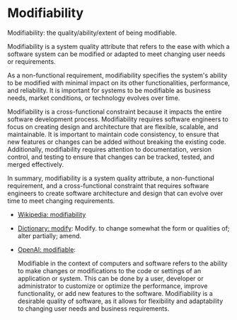 # Modifiability

Modifiability: the quality/ability/extent of being modifiable.

<div data-chatgpt-prompt="explain modifiability (system quality attribute, cross-functional constraint, non-functional requirement)">Modifiability is a system quality attribute that refers to the ease with which a software system can be modified or adapted to meet changing user needs or requirements. 

As a non-functional requirement, modifiability specifies the system's ability to be modified with minimal impact on its other functionalities, performance, and reliability. It is important for systems to be modifiable as business needs, market conditions, or technology evolves over time.

Modifiability is a cross-functional constraint because it impacts the entire software development process. Modifiability requires software engineers to focus on creating design and architecture that are flexible, scalable, and maintainable. It is important to maintain code consistency, to ensure that new features or changes can be added without breaking the existing code. Additionally, modifiability requires attention to documentation, version control, and testing to ensure that changes can be tracked, tested, and merged effectively.

In summary, modifiability is a system quality attribute, a non-functional requirement, and a cross-functional constraint that requires software engineers to create software architecture and design that can evolve over time to meet changing requirements.</div>

* [Wikipedia: modifiability](https://wikipedia.org/wiki/modifiability)

* [Dictionary: modify](https://www.dictionary.com/browse/modify): Modify. to change somewhat the form or qualities of; alter partially; amend.

* [OpenAI: modifiable](https:://openai.com): <div data-chatgpt-prompt="define modifiable (computers and software)">Modifiable in the context of computers and software refers to the ability to make changes or modifications to the code or settings of an application or system. This can be done by a user, developer or administrator to customize or optimize the performance, improve functionality, or add new features to the software. Modifiability is a desirable quality of software, as it allows for flexibility and adaptability to changing user needs and business requirements.</div>
